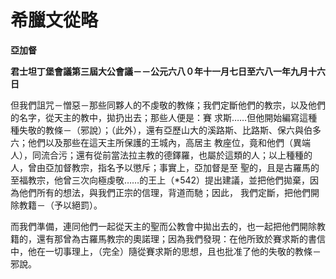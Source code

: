 # 希臘文從略


**亞加督**

**君士坦丁堡會議第三屆大公會議－－公元六八０年十一月七日至六八一年九月十六日**





但我們詛咒－憎惡－那些同夥人的不虔敬的教條；我們定斷他們的教宗，以及他們的名字，從天主的教中，拋扔出去；那些人便是：賽
求斯……但他開始編寫這種種失敬的教條－（邪說）；（此外），還有亞歷山大的溪路斯、比路斯、保六與伯多六；他們以及那些在這天主所保護的王城內，高居主
教座位，竟和他們（異端人），同流合污；還有從前當法拉主教的德鐸羅，也屬於這類的人；以上種種的人，曾由亞加督教宗，指名予以懲斥；事實上，亞加督是至
聖的，且是古羅馬的至福教宗，他曾三次向極虔敬……的王上（*542）提出建議，並把他們拋棄，因為他們所有的想法，與我們正宗的信理，背道而馳；因此，
我們定斷，把他們開除教籍－（予以絕罰）。

而我們準備，連同他們一起從天主的聖而公教會中拋出去的，也一起把他們開除教籍的，還有那曾為古羅馬教宗的奧諾理；因為我們發現：在他所致於賽求斯的書信中，他在一切事理上，（完全）隨從賽求斯的思想，且也批准了他的失敬的教條－邪說。

